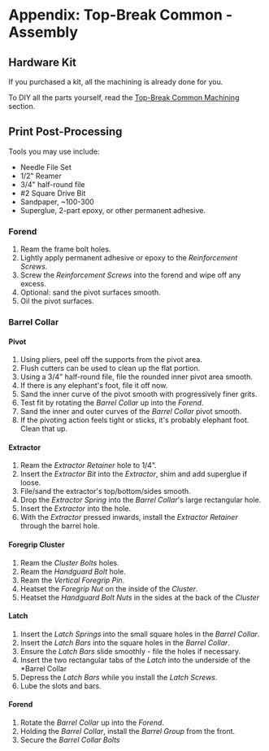 # Appendix: Top-Break Common - Assembly

## Hardware Kit
If you purchased a kit, all the machining is already done for you.

To DIY all the parts yourself, read the [Top-Break Common Machining](TopBreak_Machining.md) section.

## Print Post-Processing
Tools you may use include:

* Needle File Set
* 1/2" Reamer
* 3/4" half-round file
* \#2 Square Drive Bit
* Sandpaper, ~100-300
* Superglue, 2-part epoxy, or other permanent adhesive.

### Forend
1. Ream the frame bolt holes.
1. Lightly apply permanent adhesive or epoxy to the *Reinforcement Screws*.
2. Screw the *Reinforcement Screws* into the forend and wipe off any excess.
4. Optional: sand the pivot surfaces smooth.
2. Oil the pivot surfaces.

### Barrel Collar

#### Pivot
1. Using pliers, peel off the supports from the pivot area.
2. Flush cutters can be used to clean up the flat portion.
3. Using a 3/4" half-round file, file the rounded inner pivot area smooth.
4. If there is any elephant's foot, file it off now.
5. Sand the inner curve of the pivot smooth with progressively finer grits.
6. Test fit by rotating the *Barrel Collar* up into the *Forend*.
7. Sand the inner and outer curves of the *Barrel Collar* pivot smooth.
8. If the pivoting action feels tight or sticks, it's probably elephant foot. Clean that up.

####

#### Extractor
1. Ream the *Extractor Retainer* hole to 1/4".
2. Insert the *Extractor Bit* into the *Extractor*, shim and add superglue if loose.
3. File/sand the extractor's top/bottom/sides smooth.
4. Drop the *Extractor Spring* into the *Barrel Collar*'s large rectangular hole.
5. Insert the *Extractor* into the hole.
6. With the *Extractor* pressed inwards, install the *Extractor Retainer* through the barrel hole.

#### Foregrip Cluster
1. Ream the *Cluster Bolts* holes.
2. Ream the *Handguard Bolt* hole.
3. Ream the *Vertical Foregrip Pin*.
2. Heatset the *Foregrip Nut* on the inside of the *Cluster*.
3. Heatset the *Handguard Bolt Nuts* in the sides at the back of the *Cluster*


#### Latch
1. Insert the *Latch Springs* into the small square holes in the *Barrel Collar*.
2. Insert the *Latch Bars* into the square holes in the *Barrel Collar*.
3. Ensure the *Latch Bars* slide smoothly - file the holes if necessary.
4. Insert the two rectangular tabs of the *Latch* into the underside of the *Barrel Collar
5. Depress the *Latch Bars* while you install the *Latch Screws*.
6. Lube the slots and bars.

#### Forend
1. Rotate the *Barrel Collar* up into the *Forend*.
2. Holding the *Barrel Collar*, install the *Barrel Group* from the front.
3. Secure the *Barrel Collar Bolts*

